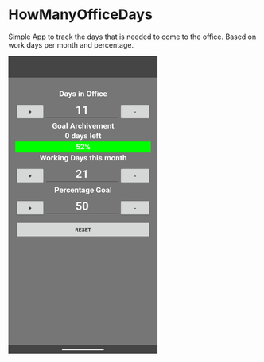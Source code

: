 # HowManyOfficeDays
Simple App to track the days that is needed to come to the office. Based on work days per month and percentage. 

<img src="Images/Screenshot.png" alt="Screenshot" width="300" height="600">

